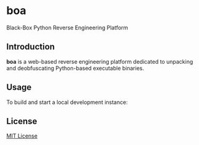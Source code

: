 # boa

Black-Box Python Reverse Engineering Platform

## Introduction

__boa__ is a web-based reverse engineering platform dedicated to unpacking and deobfuscating Python-based executable binaries.

## Usage

To build and start a local development instance:

## License

[MIT License](https://codemuch.tech/license.txt)
